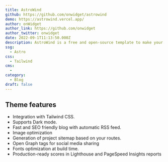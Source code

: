 ```yaml
---
title: AstroWind
github: https://github.com/onwidget/astrowind
demo: https://astrowind.vercel.app/
author: onWidget
author_link: https://github.com/onwidget
author_twitter: onwidget
date: 2022-09-1T11:13:50.000Z
description: AstroWind is a free and open-source template to make your website using Astro + Tailwind CSS. Ready to start a new project and designed taking into account best practices.
ssg:
  - Astro
css:
  - Tailwind
cms:
  -
category:
  - Blog
draft: false
---
```


## Theme features

- Integration with Tailwind CSS.
- Supports Dark mode.
- Fast and SEO friendly blog with automatic RSS feed.
- Image optimization 
- Generation of project sitemap based on your routes.
- Open Graph tags for social media sharing
- Fonts optimization at build time.
- Production-ready scores in Lighthouse and PageSpeed Insights reports
